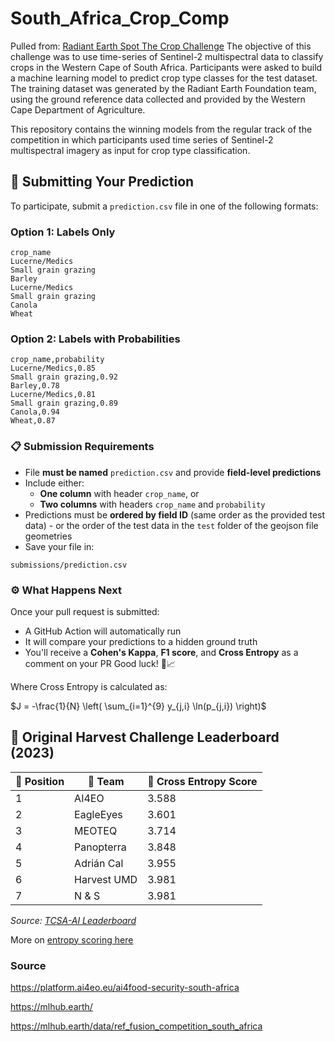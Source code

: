 # South_Africa_Crop_Comp
Pulled from: [Radiant Earth Spot The Crop Challenge](https://github.com/radiantearth/spot-the-crop-challenge)
The objective of this challenge was to use time-series of Sentinel-2 multispectral data to classify crops in the Western Cape of South Africa. Participants were asked to build a machine learning model to predict crop type classes for the test dataset. The training dataset was generated by the Radiant Earth Foundation team, using the ground reference data collected and provided by the Western Cape Department of Agriculture.

This repository contains the winning models from the regular track of the competition in which participants used time series of Sentinel-2 multispectral imagery as input for crop type classification.

## 🧪 Submitting Your Prediction

To participate, submit a `prediction.csv` file in one of the following formats:

### Option 1: Labels Only
```
crop_name
Lucerne/Medics
Small grain grazing
Barley
Lucerne/Medics
Small grain grazing
Canola
Wheat
```

### Option 2: Labels with Probabilities
```
crop_name,probability
Lucerne/Medics,0.85
Small grain grazing,0.92
Barley,0.78
Lucerne/Medics,0.81
Small grain grazing,0.89
Canola,0.94
Wheat,0.87
```
 
### 📋 Submission Requirements

- File **must be named** `prediction.csv` and provide **field-level predictions**
- Include either:
  - **One column** with header `crop_name`, or
  - **Two columns** with headers `crop_name` and `probability`
- Predictions must be **ordered by field ID** (same order as the provided test data) - or the order of the test data in the `test` folder of the geojson file geometries
- Save your file in:

```
submissions/prediction.csv
```

### ⚙️ What Happens Next

Once your pull request is submitted:
- A GitHub Action will automatically run
- It will compare your predictions to a hidden ground truth
- You'll receive a **Cohen's Kappa**, **F1 score**, and **Cross Entropy** as a comment on your PR
Good luck! 🌾📈

Where Cross Entropy is calculated as:

$J = -\frac{1}{N} \left( \sum_{i=1}^{9} y_{j,i} \ln(p_{j,i}) \right)$


## 🌾 Original Harvest Challenge Leaderboard (2023)

| 🏅 Position | 👥 Team         | 🎯 Cross Entropy Score |
|-------------|----------------|------------------------|
| 1           | AI4EO          | 3.588                  |
| 2           | EagleEyes      | 3.601                  |
| 3           | MEOTEQ         | 3.714                  |
| 4           | Panopterra     | 3.848                  |
| 5           | Adrián Cal     | 3.955                  |
| 6           | Harvest UMD    | 3.981                  |
| 7           | N & S          | 3.981                  |

_Source: [TCSA-AI Leaderboard](https://platform.ai4eo.eu/ai4food-security-south-africa/leaderboard)_



More on [entropy scoring here](https://github.com/radiantearth/spot-the-crop-challenge)


### Source

https://platform.ai4eo.eu/ai4food-security-south-africa

https://mlhub.earth/

https://mlhub.earth/data/ref_fusion_competition_south_africa

